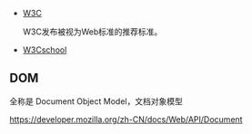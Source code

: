- [W3C](https://www.w3.org/)

    W3C发布被视为Web标准的推荐标准。

- [W3Cschool](https://www.w3cschool.cn/html/)



## DOM 
全称是 Document Object Model，文档对象模型


https://developer.mozilla.org/zh-CN/docs/Web/API/Document